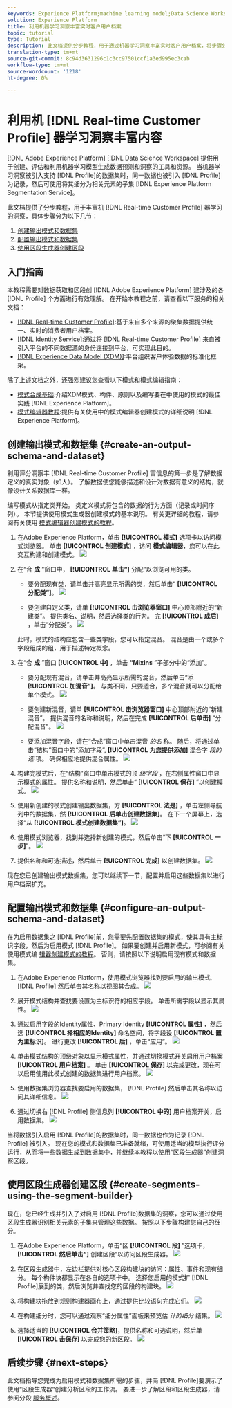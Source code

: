 ```yaml
---
keywords: Experience Platform;machine learning model;Data Science Workspace;Real-time Customer Profile;popular topics;machine learning insights
solution: Experience Platform
title: 利用机器学习洞察丰富实时客户用户档案
topic: tutorial
type: Tutorial
description: 此文档提供分步教程，用于通过机器学习洞察丰富实时客户用户档案，将步骤分为以下几节，创建输出模式/数据集，配置输出模式/数据集，以及使用区段生成器创建区段。
translation-type: tm+mt
source-git-commit: 8c94d3631296c1c3cc97501ccf1a3ed995ec3cab
workflow-type: tm+mt
source-wordcount: '1218'
ht-degree: 0%

---
```



# 利用机 [!DNL Real-time Customer Profile] 器学习洞察丰富内容

[!DNL Adobe Experience Platform] [!DNL Data Science Workspace] 提供用于创建、评估和利用机器学习模型生成数据预测和洞察的工具和资源。 当机器学习洞察被引入支持 [!DNL Profile]的数据集时，同一数据也被引入 [!DNL Profile] 为记录，然后可使用将其细分为相关元素的子集 [!DNL Experience Platform Segmentation Service]。

此文档提供了分步教程，用于丰富机 [!DNL Real-time Customer Profile] 器学习的洞察，具体步骤分为以下几节：

1. [创建输出模式和数据集](#create-an-output-schema-and-dataset)
2. [配置输出模式和数据集](#configure-an-output-schema-and-dataset)
3. [使用区段生成器创建区段](#create-segments-using-the-segment-builder)

## 入门指南

本教程需要对数据获取和区段创 [!DNL Adobe Experience Platform] 建涉及的各 [!DNL Profile] 个方面进行有效理解。 在开始本教程之前，请查看以下服务的相关文档：

* [[!DNL Real-time Customer Profile]](../../rtcdp/overview.md):基于来自多个来源的聚集数据提供统一、实时的消费者用户档案。
* [[!DNL Identity Service]](../../identity-service/home.md):通过将 [!DNL Real-time Customer Profile] 来自被引入平台的不同数据源的身份连接到平台，可实现此目的。
* [[!DNL Experience Data Model (XDM)]](../../xdm/home.md):平台组织客户体验数据的标准化框架。

除了上述文档之外，还强烈建议您查看以下模式和模式编辑指南：

* [模式合成基础](../../xdm/schema/composition.md):介绍XDM模式、构件、原则以及编写要在中使用的模式的最佳实践 [!DNL Experience Platform]。
* [模式编辑器教程](../../xdm/tutorials/create-schema-ui.md):提供有关使用中的模式编辑器创建模式的详细说明 [!DNL Experience Platform]。

## 创建输出模式和数据集 {#create-an-output-schema-and-dataset}

利用评分洞察丰 [!DNL Real-time Customer Profile] 富信息的第一步是了解数据定义的真实对象（如人）。 了解数据使您能够描述和设计对数据有意义的结构，就像设计关系数据库一样。

编写模式从指定类开始。 类定义模式将包含的数据的行为方面（记录或时间序列）。 本节提供使用模式生成器创建模式的基本说明。 有关更详细的教程，请参阅有关使用 [模式编辑器创建模式的教程](../../xdm/tutorials/create-schema-ui.md)。

1. 在Adobe Experience Platform，单击 **[!UICONTROL 模式]** 选项卡以访问模式浏览器。 单击 **[!UICONTROL 创建模式]** ，访问 **模式编辑器**，您可以在此交互构建和创建模式。
   ![](../images/models-recipes/enrich-rtcdp/schema_browser.png)

2. 在“合 **成** ”窗口中， **[!UICONTROL 单击“]** 分配”以浏览可用的类。
   * 要分配现有类，请单击并高亮显示所需的类，然后单击“ **[!UICONTROL 分配类”]**。
      ![](../images/models-recipes/enrich-rtcdp/existing_class.png)

   * 要创建自定义类，请单 **[!UICONTROL 击浏览器窗口]** 中心顶部附近的“新建类”。 提供类名、说明，然后选择类的行为。 完 **[!UICONTROL 成后]** ，单击“分配类”。
      ![](../images/models-recipes/enrich-rtcdp/create_new_class.png)

   此时，模式的结构应包含一些类字段，您可以指定混音。 混音是由一个或多个字段组成的组，用于描述特定概念。

3. 在“合 **成** ”窗口 **[!UICONTROL 中]** ，单击 **“Mixins** ”子部分中的“添加”。
   * 要分配现有混音，请单击并高亮显示所需的混音，然后单击“添 **[!UICONTROL 加混音”]**。 与类不同，只要适合，多个混音就可以分配给单个模式。
      ![](../images/models-recipes/enrich-rtcdp/existing_mixin.png)

   * 要创建新混音，请单 **[!UICONTROL 击浏览器窗口]** 中心顶部附近的“新建混音”。 提供混音的名称和说明，然后在完成 **[!UICONTROL 后单击]** “分配混音”。
      ![](../images/models-recipes/enrich-rtcdp/create_new_mixin.png)

   * 要添加混音字段，请在“合成”窗口中单击混音 *的名* 称。 随后，将通过单击“结构”窗口中的“添加字段”, **[!UICONTROL 为您提供添加]** 混合字 *段的选* 项。 确保相应地提供混合属性。
      ![](../images/models-recipes/enrich-rtcdp/mixin_properties.png)

4. 构建完模式后，在“结构”窗口中单击模式的顶 *级字段* ，在右侧属性窗口中显示模式的属性。 提供名称和说明，然后单击“ **[!UICONTROL 保存]** ”以创建模式。
   ![](../images/models-recipes/enrich-rtcdp/save_schema.png)

5. 使用新创建的模式创建输出数据集，方 **[!UICONTROL 法是]** ，单击左侧导航列中的数据集，然 **[!UICONTROL 后单击创建数据集]**。 在下一个屏幕上，选择“从 **[!UICONTROL 模式创建数据集”]**。
   ![](../images/models-recipes/enrich-rtcdp/dataset_overview.png)

6. 使用模式浏览器，找到并选择新创建的模式，然后单击“下 **[!UICONTROL 一步]**”。
   ![](../images/models-recipes/enrich-rtcdp/choose_schema.png)

7. 提供名称和可选描述，然后单击 **[!UICONTROL 完成]** 以创建数据集。
   ![](../images/models-recipes/enrich-rtcdp/configure_dataset.png)

现在您已创建输出模式数据集，您可以继续下一节，配置并启用这些数据集以进行用户档案扩充。

## 配置输出模式和数据集 {#configure-an-output-schema-and-dataset}

在为启用数据集之 [!DNL Profile]前，您需要先配置数据集的模式，使其具有主标识字段，然后为启用模式 [!DNL Profile]。 如果要创建并启用新模式，可参阅有关使用模式编 [辑器创建模式的教程](../../xdm/tutorials/create-schema-ui.md)。 否则，请按照以下说明启用现有模式和数据集。

1. 在Adobe Experience Platform，使用模式浏览器找到要启用的输出模式, [!DNL Profile] 然后单击其名称以视图其合成。
   ![](../images/models-recipes/enrich-rtcdp/schemas.png)

2. 展开模式结构并查找要设置为主标识符的相应字段。 单击所需字段以显示其属性。
   ![](../images/models-recipes/enrich-rtcdp/schema_structure.png)

3. 通过启用字段的Identity属性、Primary Identity **[!UICONTROL 属性]** ，然后选 **[!UICONTROL 择相应的Identity]** 命名空间，将字段设 **[!UICONTROL 置为主标识]**。 进行更改 **[!UICONTROL 后]** ，单击“应用”。
   ![](../images/models-recipes/enrich-rtcdp/set_identity.png)

4. 单击模式结构的顶级对象以显示模式属性，并通过切换模式开关启用用户档案 **[!UICONTROL 用户档案]** 。 单击 **[!UICONTROL 保存]** 以完成更改，现在可以启用使用此模式创建的数据集进行用户档案。
   ![](../images/models-recipes/enrich-rtcdp/enable_schema.png)

5. 使用数据集浏览器查找要启用的数据集， [!DNL Profile] 然后单击其名称以访问其详细信息。
   ![](../images/models-recipes/enrich-rtcdp/datasets.png)

6. 通过切换右 [!DNL Profile] 侧信息列 **[!UICONTROL 中的]** 用户档案开关，启用数据集。
   ![](../images/models-recipes/enrich-rtcdp/enable_dataset.png)

当将数据引入启用 [!DNL Profile]的数据集时，同一数据也作为记录 [!DNL Profile] 被引入。 现在您的模式和数据集已准备就绪，可使用适当的模型执行评分运行，从而将一些数据生成到数据集中，并继续本教程以使用“区段生成器”创建洞察区段。

## 使用区段生成器创建区段 {#create-segments-using-the-segment-builder}

现在，您已经生成并引入了对启用 [!DNL Profile]数据集的洞察，您可以通过使用区段生成器识别相关元素的子集来管理这些数据。 按照以下步骤构建您自己的细分。

1. 在Adobe Experience Platform，单击“区 **[!UICONTROL 段]** ”选项卡， **[!UICONTROL 然后单击“]** 创建区段”以访问区段生成器。
   ![](../images/models-recipes/enrich-rtcdp/segments_overview.png)

2. 在区段生成器中，左边栏提供对核心区段构建块的访问：属性、事件和现有细分。 每个构件块都显示在各自的选项卡中。 选择您启用的模式扩 [!DNL Profile]展到的类，然后浏览并查找您的区段的构建块。
   ![](../images/models-recipes/enrich-rtcdp/segment_builder.png)

3. 将构建块拖放到规则构建器画布上，通过提供比较语句完成它们。
   ![](../images/models-recipes/enrich-rtcdp/drag_fill.gif)

4. 在构建细分时，您可以通过观察“细分属性”面板来预览估 *计的细分* 结果。
   ![](../images/models-recipes/enrich-rtcdp/preview_segment.gif)

5. 选择适当的 **[!UICONTROL 合并策略]**，提供名称和可选说明，然后单 **[!UICONTROL 击保存]** 以完成您的新区段。
   ![](../images/models-recipes/enrich-rtcdp/save_segment.png)


## 后续步骤 {#next-steps}

此文档指导您完成为启用模式和数据集所需的步骤，并简 [!DNL Profile]要演示了使用“区段生成器”创建分析区段的工作流。 要进一步了解区段和区段生成器，请参阅分段 [服务概述](../../segmentation/home.md)。